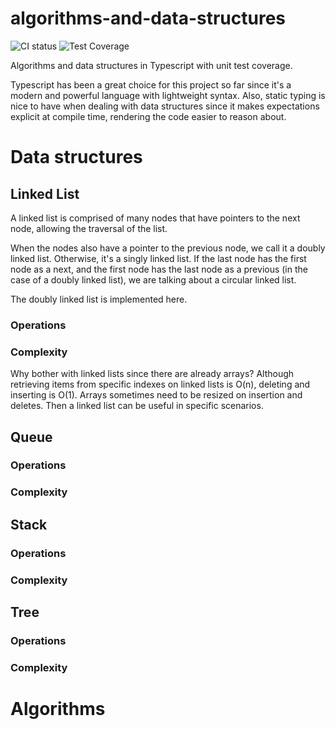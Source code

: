 # algorithms-and-data-structures

![CI status](https://github.com/fredzica/algorithms-and-data-structures/actions/workflows/node.js.yml/badge.svg)
![Test Coverage](https://api.codeclimate.com/v1/badges/c9a7e116c41f7ea2ade9/test_coverage)

Algorithms and data structures in Typescript with unit test coverage.

Typescript has been a great choice for this project so far since it's a modern and powerful language with lightweight syntax. Also, static typing is nice to have when dealing with data structures since it makes expectations explicit at compile time, rendering the code easier to reason about.

# Data structures

## Linked List

A linked list is comprised of many nodes that have pointers to the next node, allowing the traversal of the list.

When the nodes also have a pointer to the previous node, we call it a doubly linked list. Otherwise, it's a singly linked list. If the last node has the first node as a next, and the first node has the last node as a previous (in the case of a doubly linked list), we are talking about a circular linked list.

The doubly linked list is implemented here.

### Operations

### Complexity

Why bother with linked lists since there are already arrays? Although retrieving items from specific indexes on linked lists is O(n), deleting and inserting is O(1). Arrays sometimes need to be resized on insertion and deletes. Then a linked list can be useful in specific scenarios.

## Queue

### Operations

### Complexity

## Stack

### Operations

### Complexity

## Tree

### Operations

### Complexity

# Algorithms
